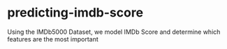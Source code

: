 # predicting-imdb-score
Using the IMDb5000 Dataset, we model IMDb Score and determine which features are the most important
